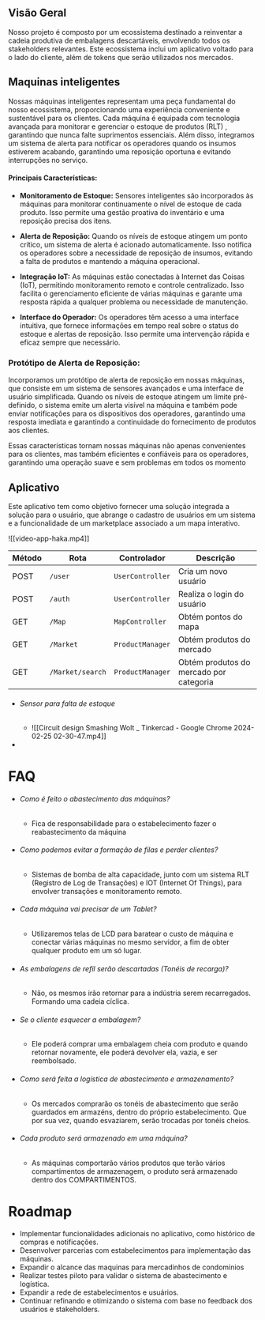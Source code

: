 ## Visão Geral
  
Nosso projeto é composto por um ecossistema destinado a reinventar a cadeia produtiva de embalagens descartáveis, envolvendo todos os stakeholders relevantes. Este ecossistema inclui um aplicativo voltado para o lado do cliente, além de tokens que serão utilizados nos mercados.

## Maquinas inteligentes

Nossas máquinas inteligentes representam uma peça fundamental do nosso ecossistema, proporcionando uma experiência conveniente e sustentável para os clientes. Cada máquina é equipada com tecnologia avançada para monitorar e gerenciar o estoque de produtos (RLT) , garantindo que nunca falte suprimentos essenciais. Além disso, integramos um sistema de alerta para notificar os operadores quando os insumos estiverem acabando, garantindo uma reposição oportuna e evitando interrupções no serviço.

#### Principais Características:

- **Monitoramento de Estoque:** Sensores inteligentes são incorporados às máquinas para monitorar continuamente o nível de estoque de cada produto. Isso permite uma gestão proativa do inventário e uma reposição precisa dos itens.
    
- **Alerta de Reposição:** Quando os níveis de estoque atingem um ponto crítico, um sistema de alerta é acionado automaticamente. Isso notifica os operadores sobre a necessidade de reposição de insumos, evitando a falta de produtos e mantendo a máquina operacional.
    
- **Integração IoT:** As máquinas estão conectadas à Internet das Coisas (IoT), permitindo monitoramento remoto e controle centralizado. Isso facilita o gerenciamento eficiente de várias máquinas e garante uma resposta rápida a qualquer problema ou necessidade de manutenção.
    
- **Interface do Operador:** Os operadores têm acesso a uma interface intuitiva, que fornece informações em tempo real sobre o status do estoque e alertas de reposição. Isso permite uma intervenção rápida e eficaz sempre que necessário.
    

### Protótipo de Alerta de Reposição:

Incorporamos um protótipo de alerta de reposição em nossas máquinas, que consiste em um sistema de sensores avançados e uma interface de usuário simplificada. Quando os níveis de estoque atingem um limite pré-definido, o sistema emite um alerta visível na máquina e também pode enviar notificações para os dispositivos dos operadores, garantindo uma resposta imediata e garantindo a continuidade do fornecimento de produtos aos clientes.

Essas características tornam nossas máquinas não apenas convenientes para os clientes, mas também eficientes e confiáveis para os operadores, garantindo uma operação suave e sem problemas em todos os momento


## Aplicativo 

Este  aplicativo tem como objetivo fornecer uma solução integrada a solução para o usuário, que abrange o cadastro de usuários em um sistema e a funcionalidade de um marketplace associado a um mapa interativo.

![[video-app-haka.mp4]]


| Método | Rota               | Controlador       | Descrição                                         |
|--------|--------------------|-------------------|---------------------------------------------------|
| POST   | `/user`            | `UserController` | Cria um novo usuário                              |
| POST   | `/auth`            | `UserController` | Realiza o login do usuário                        |
| GET    | `/Map`             | `MapController`   | Obtém pontos do mapa                              |
| GET    | `/Market`          | `ProductManager`  | Obtém produtos do mercado                         |
| GET    | `/Market/search`   | `ProductManager`  | Obtém produtos do mercado por categoria           |




- ###### *Sensor para falta de estoque*
	- ![[Circuit design Smashing Wolt _ Tinkercad - Google Chrome 2024-02-25 02-30-47.mp4]]
- 
# FAQ
- ###### *Como é feito o abastecimento das máquinas?*
	- Fica de responsabilidade para o estabelecimento fazer o reabastecimento da máquina
- ###### *Como podemos evitar a formação de filas e perder clientes?*
	- Sistemas de bomba de alta capacidade, junto com um sistema RLT (Registro de Log de Transações) e IOT (Internet Of Things), para envolver transações e monitoramento remoto. 
- ###### *Cada máquina vai precisar de um Tablet*? 
	- Utilizaremos telas de LCD para baratear o custo de máquina e conectar várias máquinas no mesmo servidor, a fim de obter qualquer produto em um só lugar.
- ###### *As embalagens de refil serão descartadas (Tonéis de recarga)*?
	- Não, os mesmos irão retornar para a indústria serem recarregados. Formando uma cadeia cíclica.
- ###### *Se o cliente esquecer a embalagem*?
	- Ele poderá comprar uma embalagem cheia com produto e quando retornar novamente, ele poderá devolver ela, vazia, e ser reembolsado.
- ###### *Como será feita a logística de abastecimento e armazenamento*?
	- Os mercados comprarão os tonéis de abastecimento que serão guardados em armazéns, dentro do próprio estabelecimento. Que por sua vez, quando esvaziarem, serão trocadas por tonéis cheios.
- ###### *Cada produto será armazenado em uma máquina*?
	- As máquinas comportarão vários produtos que terão vários compartimentos de armazenagem, o produto será armazenado dentro dos COMPARTIMENTOS.


# Roadmap

- Implementar funcionalidades adicionais no aplicativo, como histórico de compras e notificações.
- Desenvolver parcerias com estabelecimentos para implementação das máquinas.
- Expandir o alcance das maquinas para mercadinhos de condominios
- Realizar testes piloto para validar o sistema de abastecimento e logística.
- Expandir a rede de estabelecimentos e usuários.
- Continuar refinando e otimizando o sistema com base no feedback dos usuários e stakeholders.
